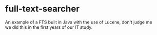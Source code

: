 # full-text-searcher
An example of a FTS built in Java with the use of Lucene, don't judge me we did this in the first years of our IT study.
